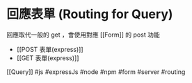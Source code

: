 # 回應表單 (Routing for Query)
回應取代一般的 get ，會使用對應 [[Form]] 的 post 功能

- [[POST 表單(express)]]
- [[GET 表單(express)]]

[[Query]]
#js #expressJs #node #npm #form #server #routing